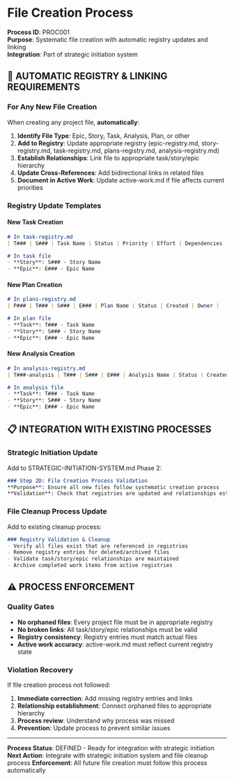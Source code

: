 # File Creation Process

**Process ID**: PROC001  
**Purpose**: Systematic file creation with automatic registry updates and linking  
**Integration**: Part of strategic initiation system  

## 🔧 **AUTOMATIC REGISTRY & LINKING REQUIREMENTS**

### **For Any New File Creation**
When creating any project file, **automatically**:

1. **Identify File Type**: Epic, Story, Task, Analysis, Plan, or other
2. **Add to Registry**: Update appropriate registry (epic-registry.md, story-registry.md, task-registry.md, plans-registry.md, analysis-registry.md)
3. **Establish Relationships**: Link file to appropriate task/story/epic hierarchy
4. **Update Cross-References**: Add bidirectional links in related files
5. **Document in Active Work**: Update active-work.md if file affects current priorities

### **Registry Update Templates**

#### **New Task Creation**
```markdown
# In task-registry.md
| T### | S### | Task Name | Status | Priority | Effort | Dependencies | Owner | Due Date |

# In task file
- **Story**: S### - Story Name
- **Epic**: E### - Epic Name  
```

#### **New Plan Creation**
```markdown  
# In plans-registry.md
| P### | T### | S### | E### | Plan Name | Status | Created | Owner |

# In plan file
- **Task**: T### - Task Name
- **Story**: S### - Story Name
- **Epic**: E### - Epic Name
```

#### **New Analysis Creation**
```markdown
# In analysis-registry.md  
| T###-analysis | T### | S### | E### | Analysis Name | Status | Created | Owner |

# In analysis file
- **Task**: T### - Task Name
- **Story**: S### - Story Name  
- **Epic**: E### - Epic Name
```

## 📋 **INTEGRATION WITH EXISTING PROCESSES**

### **Strategic Initiation Update**
Add to STRATEGIC-INITIATION-SYSTEM.md Phase 2:
```markdown
### Step 2D: File Creation Process Validation
**Purpose**: Ensure all new files follow systematic creation process
**Validation**: Check that registries are updated and relationships established
```

### **File Cleanup Process Update**
Add to existing cleanup process:
```markdown
### Registry Validation & Cleanup
- Verify all files exist that are referenced in registries
- Remove registry entries for deleted/archived files
- Validate task/story/epic relationships are maintained
- Archive completed work items from active registries
```

## ⚠️ **PROCESS ENFORCEMENT**

### **Quality Gates**
- **No orphaned files**: Every project file must be in appropriate registry
- **No broken links**: All task/story/epic relationships must be valid
- **Registry consistency**: Registry entries must match actual files
- **Active work accuracy**: active-work.md must reflect current registry state

### **Violation Recovery**
If file creation process not followed:
1. **Immediate correction**: Add missing registry entries and links
2. **Relationship establishment**: Connect orphaned files to appropriate hierarchy
3. **Process review**: Understand why process was missed
4. **Prevention**: Update process to prevent similar issues

---

**Process Status**: DEFINED - Ready for integration with strategic initiation
**Next Action**: Integrate with strategic initiation system and file cleanup process
**Enforcement**: All future file creation must follow this process automatically
